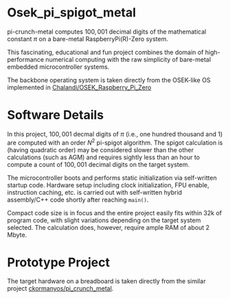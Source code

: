 Osek_pi_spigot_metal
==================

pi-crunch-metal computes $100,001$ decimal digits
of the mathematical constant $\pi$ on a bare-metal RaspberryPi(R)-Zero system.

This fascinating, educational and fun project combines the domain
of high-performance numerical computing with the raw simplicity of
bare-metal embedded microcontroller systems.

The backbone operating system is taken directly from the
OSEK-like OS implemented in
[Chalandi/OSEK_Raspberry_Pi_Zero](https://github.com/Chalandi/OSEK_Raspberry_Pi_Zero)

# Software Details

In this project, $100,001$ decmal digits of $\pi$ (i.e., one hundred thousand and 1)
are computed with an order $N^2$ pi-spigot algorithm.
The spigot calculation is (having quadratic order)
may be considered slower than the other calculations
(such as AGM) and requires sightly less than an hour
to compute a count of $100,001$ decimal digits on the target system.

The microcontroller boots and performs static initialization via self-written
startup code. Hardware setup including clock initialization,
FPU enable, instruction caching, etc. is carried out with self-written
hybrid assembly/C++ code shortly after reaching `main()`.

Compact code size is in focus and the entire project easily fits within 32k
of program code, with slight variations depending on the target system selected.
The calculation does, however, require ample RAM of about 2 Mbyte.

# Prototype Project

The target hardware on a breadboard is taken directly
from the similar project
[ckormanyos/pi_crunch_metal](https://github.com/ckormanyos/pi-crunch-metal).
